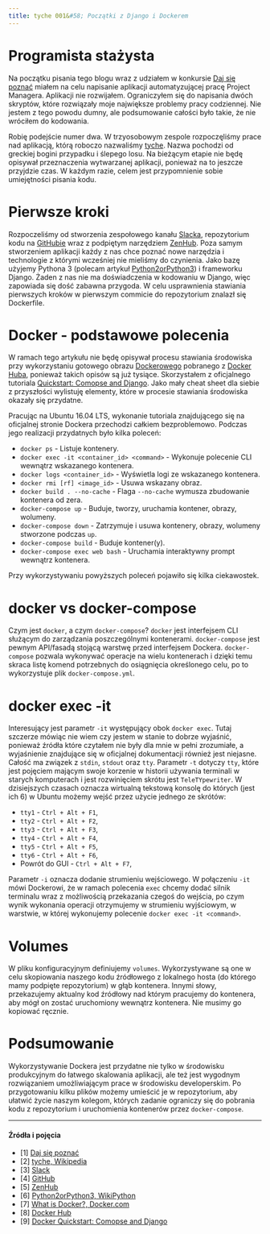 ```yaml
---
title: tyche 001&#58; Początki z Django i Dockerem
---
```


# Programista stażysta

Na początku pisania tego blogu wraz z udziałem w konkursie [Daj się poznać](https://devstyle.pl/daj-sie-poznac/) miałem na celu napisanie aplikacji automatyzującej pracę Project Managera. Aplikacji nie rozwijałem. Ograniczyłem się do napisania dwóch skryptów, które rozwiązały moje największe problemy pracy codziennej. Nie jestem z tego powodu dumny, ale podsumowanie całości było takie, że nie wróciłem do kodowania.

Robię podejście numer dwa. W trzyosobowym zespole rozpoczęliśmy prace nad aplikacją, którą roboczo nazwaliśmy [tyche](https://pl.wikipedia.org/wiki/Tyche). Nazwa pochodzi od greckiej bogini przypadku i ślepego losu. Na bieżącym etapie nie będę opisywał przeznaczenia wytwarzanej aplikacji, ponieważ na to jeszcze przyjdzie czas. W każdym razie, celem jest przypomnienie sobie umiejętności pisania kodu.

# Pierwsze kroki

Rozpoczeliśmy od stworzenia zespołowego kanału [Slacka](http://slack.com), repozytorium kodu na [GitHubie](github.com) wraz z podpiętym narzędziem [ZenHub](https://www.zenhub.com/). Poza samym stworzeniem aplikacji każdy z nas chce poznać nowe narzędzia i technologie z którymi wcześniej nie mieliśmy do czynienia. Jako bazę użyjemy Pythona 3 (polecam artykuł [Python2orPython3](https://wiki.python.org/moin/Python2orPython3)) i frameworku Django. Żaden z nas nie ma doświadczenia w kodowaniu w Django, więc zapowiada się dość zabawna przygoda. W celu usprawnienia stawiania pierwszych kroków w pierwszym commicie do repozytorium znalazł się Dockerfile.

# Docker - podstawowe polecenia

W ramach tego artykułu nie będę opisywał procesu stawiania środowiska przy wykorzystaniu gotowego obrazu [Dockerowego](https://www.docker.com/what-docker) pobranego z [Docker Huba](https://hub.docker.com/), ponieważ takich opisów są już tysiące. Skorzystałem z oficjalnego tutoriala [Quickstart: Comopse and Django](https://docs.docker.com/compose/django/). Jako mały cheat sheet dla siebie z przyszłości wylistuję elementy, które w procesie stawiania środowiska okazały się przydatne.

Pracując na Ubuntu 16.04 LTS, wykonanie tutoriala znajdującego się na oficjalnej stronie Dockera przechodzi całkiem bezproblemowo. Podczas jego realizacji przydatnych było kilka poleceń:

*   `docker ps` - Listuje kontenery.
*   `docker exec -it <container_id> <command>` - Wykonuje polecenie CLI wewnątrz wskazanego kontenera.
*   `docker logs <container_id>` - Wyświetla logi ze wskazanego kontenera.
*   `docker rmi [rf] <image_id>` - Usuwa wskazany obraz.
*   `docker build . --no-cache` - Flaga `--no-cache` wymusza zbudowanie kontenera od zera.
*   `docker-compose up` - Buduje, tworzy, uruchamia kontener, obrazy, wolumeny.
*   `docker-compose down` - Zatrzymuje i usuwa kontenery, obrazy, wolumeny stworzone podczas `up`.
*   `docker-compose build` - Buduje kontener(y).
*   `docker-compose exec web bash` - Uruchamia interaktywny prompt wewnątrz kontenera.

Przy wykorzystywaniu powyższych poleceń pojawiło się kilka ciekawostek.

# docker vs docker-compose

Czym jest `docker`, a czym `docker-compose`? `docker` jest interfejsem CLI służącym do zarządzania poszczególnymi kontenerami. `docker-compose` jest pewnym API/fasadą stojącą warstwę przed interfejsem Dockera. `docker-compose` pozwala wykonywać operacje na wielu kontenerach i dzięki temu skraca listę komend potrzebnych do osiągnięcia określonego celu, po to wykorzystuje plik `docker-compose.yml`.

# docker exec -it

Interesujący jest parametr `-it` występujący obok `docker exec`. Tutaj szczerze mówiąc nie wiem czy jestem w stanie to dobrze wyjaśnić, ponieważ źródła które czytałem nie były dla mnie w pełni zrozumiałe, a wyjaśnienie znajdujące się w oficjalnej dokumentacji również jest niejasne. Całość ma związek z `stdin`, `stdout` oraz `tty`. Parametr `-t` dotyczy `tty`, które jest pojęciem mającym swoje korzenie w historii używania terminali w starych komputerach i jest rozwinięciem skrótu jest `TeleTYpewriter`. W dzisiejszych czasach oznacza wirtualną tekstową konsolę do których (jest ich 6) w Ubuntu możemy wejść przez użycie jednego ze skrótów:

*   `tty1` - `Ctrl + Alt + F1`,
*   `tty2` - `Ctrl + Alt + F2`,
*   `tty3` - `Ctrl + Alt + F3`,
*   `tty4` - `Ctrl + Alt + F4`,
*   `tty5` - `Ctrl + Alt + F5`,
*   `tty6` - `Ctrl + Alt + F6`,
*   Powrót do GUI - `Ctrl + Alt + F7`,

Parametr `-i` oznacza dodanie strumieniu wejściowego. W połączeniu `-it` mówi Dockerowi, że w ramach polecenia `exec` chcemy dodać silnik terminalu wraz z możliwością przekazania czegoś do wejścia, po czym wynik wykonania operacji otrzymujemy w strumieniu wyjściowym, w warstwie, w której wykonujemy polecenie `docker exec -it <command>`.

# Volumes

W pliku konfiguracyjnym definiujemy `volumes`. Wykorzystywane są one w celu skopiowania naszego kodu źródłowego z lokalnego hosta (do którego mamy podpięte repozytorium) w głąb kontenera. Innymi słowy, przekazujemy aktualny kod źródłowy nad którym pracujemy do kontenera, aby mógł on zostać uruchomiony wewnątrz kontenera. Nie musimy go kopiować ręcznie.

# Podsumowanie

Wykorzystywanie Dockera jest przydatne nie tylko w środowisku produkcyjnym do łatwego skalowania aplikacji, ale też jest wygodnym rozwiązaniem umożliwiającym prace w środowisku developerskim. Po przygotowaniu kilku plików możemy umieścić je w repozytorium, aby ułatwić życie naszym kolegom, których zadanie ograniczy się do pobrania kodu z repozytorium i uruchomienia kontenerów przez `docker-compose`.

* * *

#### Źródła i pojęcia

*   \[1\] [Daj się poznać](https://devstyle.pl/daj-sie-poznac/)
*   \[2\] [tyche, Wikipedia](https://pl.wikipedia.org/wiki/Tyche)
*   \[3\] [Slack](http://slack.com)
*   \[4\] [GitHub](github.com)
*   \[5\] [ZenHub](https://www.zenhub.com/)
*   \[6\] [Python2orPython3, WikiPython](https://wiki.python.org/moin/Python2orPython3)
*   \[7\] [What is Docker?, Docker.com](https://www.docker.com/what-docker)
*   \[8\] [Docker Hub](https://hub.docker.com/)
*   \[9\] [Docker Quickstart: Comopse and Django](https://docs.docker.com/compose/django/)
